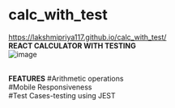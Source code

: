 # calc_with_test
https://lakshmipriya117.github.io/calc_with_test/<br/>
<b>REACT CALCULATOR WITH TESTING</B><BR/>
![image](https://user-images.githubusercontent.com/36601848/184528482-9e380948-e9aa-4d91-9827-f51d51b4becd.png)


<BR/>
<B>FEATURES</B>
#Arithmetic operations<br/>
#Mobile Responsiveness<br/>
#Test Cases-testing using JEST</br/>

